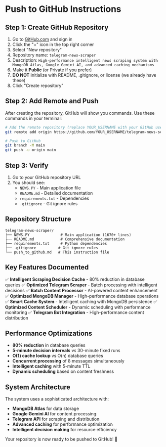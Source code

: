 # Push to GitHub Instructions

## Step 1: Create GitHub Repository

1. Go to [GitHub.com](https://github.com) and sign in
2. Click the "+" icon in the top right corner
3. Select "New repository"
4. Repository name: `telegram-news-scraper`
5. Description: `High-performance intelligent news scraping system with MongoDB Atlas, Google Gemini AI, and advanced caching mechanisms`
6. Make it **Public** (or Private if you prefer)
7. **DO NOT** initialize with README, .gitignore, or license (we already have these)
8. Click "Create repository"

## Step 2: Add Remote and Push

After creating the repository, GitHub will show you commands. Use these commands in your terminal:

```bash
# Add the remote repository (replace YOUR_USERNAME with your GitHub username)
git remote add origin https://github.com/YOUR_USERNAME/telegram-news-scraper.git

# Push to GitHub
git branch -M main
git push -u origin main
```

## Step 3: Verify

1. Go to your GitHub repository URL
2. You should see:
   - `NEWS.PY` - Main application file
   - `README.md` - Detailed documentation
   - `requirements.txt` - Dependencies
   - `.gitignore` - Git ignore rules

## Repository Structure

```
telegram-news-scraper/
├── NEWS.PY              # Main application (1670+ lines)
├── README.md            # Comprehensive documentation
├── requirements.txt     # Python dependencies
├── .gitignore          # Git ignore rules
└── push_to_github.md   # This instruction file
```

## Key Features Documented

✅ **Intelligent Scraping Decision Cache** - 80% reduction in database queries
✅ **Optimized Telegram Scraper** - Batch processing with intelligent decisions
✅ **Batch Content Processor** - AI-powered content enhancement
✅ **Optimized MongoDB Manager** - High-performance database operations
✅ **Smart Cache System** - Intelligent caching with MongoDB persistence
✅ **Optimized Content Scheduler** - Dynamic scheduling with performance monitoring
✅ **Telegram Bot Integration** - High-performance content distribution

## Performance Optimizations

- **80% reduction** in database queries
- **5-minute decision intervals** vs 30-minute fixed runs
- **O(1) cache lookup** vs O(n) database queries
- **Concurrent processing** of 8 messages simultaneously
- **Intelligent caching** with 5-minute TTL
- **Dynamic scheduling** based on content freshness

## System Architecture

The system uses a sophisticated architecture with:
- **MongoDB Atlas** for data storage
- **Google Gemini AI** for content processing
- **Telegram API** for scraping and distribution
- **Advanced caching** for performance optimization
- **Intelligent decision making** for resource efficiency

Your repository is now ready to be pushed to GitHub! 🚀
